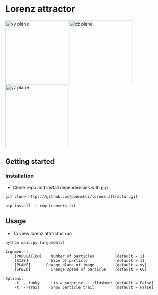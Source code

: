 # Lorenz attractor
<img src="https://i.ibb.co/F7QW7Tn/1.png" alt="xy plane" width=200 height=200><img src="https://i.ibb.co/0mbYDgH/1.png" alt="xz plane" width=200 height=200><img src="https://i.ibb.co/MDZPTmq/1.png" alt="yz plane" width=200 height=200>
## Getting started

### Installation
- Clone repo and install dependencies with pip
```
git clone https://github.com/poonchoi/lorenz-attractor.git
```
```
pip install -r requirements.txt
```
## Usage
- To view lorenz attractor, run
```
python main.py [arguments]
```
```
Arguments:
    [POPULATION]    Number of particles         [default = 1]
    [SIZE]          Size of particle            [default = 1]
    [PLANE]       Change plane of image         [default = xy]
    [SPEED]         Change speed of particle    [default = 60]

Options:
    -f, --funky     its a surprise... :flushed: [default = False]
    -t, --trail     Show particle trail         [default = False]   
```
